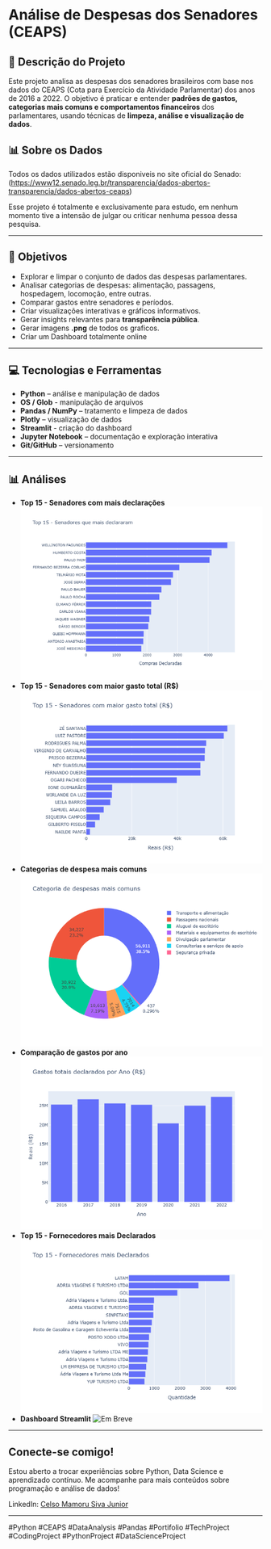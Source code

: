 # Análise de Despesas dos Senadores (CEAPS)

## 📌 Descrição do Projeto
Este projeto analisa as despesas dos senadores brasileiros com base nos dados do CEAPS (Cota para Exercício da Atividade Parlamentar) dos anos de 2016 a 2022. O objetivo é praticar e entender **padrões de gastos, categorias mais comuns e comportamentos financeiros** dos parlamentares, usando técnicas de **limpeza, análise e visualização de dados**.

## 📊 Sobre os Dados 
Todos os dados utilizados estão disponiveis no site oficial do Senado: (https://www12.senado.leg.br/transparencia/dados-abertos-transparencia/dados-abertos-ceaps)

Esse projeto é totalmente e exclusivamente para estudo, em nenhum momento tive a intensão de julgar ou criticar nenhuma pessoa dessa pesquisa.

---

## 🎯 Objetivos
- Explorar e limpar o conjunto de dados das despesas parlamentares.  
- Analisar categorias de despesas: alimentação, passagens, hospedagem, locomoção, entre outras.  
- Comparar gastos entre senadores e períodos.  
- Criar visualizações interativas e gráficos informativos.  
- Gerar insights relevantes para **transparência pública**.
- Gerar imagens **.png** de todos os graficos.
- Criar um Dashboard totalmente online

---

## 💻 Tecnologias e Ferramentas
- **Python** – análise e manipulação de dados  
- **OS / Glob** - manipulação de arquivos
- **Pandas / NumPy** – tratamento e limpeza de dados  
- **Plotly** – visualização de dados  
- **Streamlit** - criação do dashboard
- **Jupyter Notebook** – documentação e exploração interativa  
- **Git/GitHub** – versionamento  

---

## 📊 Análises
- **Top 15 - Senadores com mais declarações**
![Top 15 Senadores com mais declarações](./img/top_15_senadores.png)
- **Top 15 - Senadores com maior gasto total (R$)**
![Top 15 Senadores com mais gastos](./img/top_15_gastos_senadores.png)
- **Categorias de despesa mais comuns**
![Tipos de Gastos](./img/quantidade_tipo.png)  
- **Comparação de gastos por ano**
![Gastos por Ano](./img/gastos_por_ano.png)  
- **Top 15 - Fornecedores mais Declarados**  
![Fornecedores mais declarados](./img/fornecedores_mais_declarados.png)
- **Dashboard Streamlit**
![Em Breve]()

---

## Conecte-se comigo!
Estou aberto a trocar experiências sobre Python, Data Science e aprendizado contínuo. Me acompanhe para mais conteúdos sobre programação e análise de dados!

LinkedIn: [Celso Mamoru Siva Junior](https://www.linkedin.com/in/celso-mamoru-siva-junior-618ab116a)

---

#Python #CEAPS #DataAnalysis #Pandas #Portifolio #TechProject #CodingProject #PythonProject #DataScienceProject